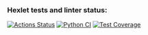### Hexlet tests and linter status:
[![Actions Status](https://github.com/popperony/python-project-52/actions/workflows/hexlet-check.yml/badge.svg)](https://github.com/popperony/python-project-52/actions)
[![Python CI](https://github.com/popperony/python-project-52/actions/workflows/python_ci.yml/badge.svg)](https://github.com/popperony/python-project-83/actions/workflows/python_ci.yml)
[![Test Coverage](https://api.codeclimate.com/v1/badges/06cade9720606195b4ae/test_coverage)](https://codeclimate.com/github/popperony/python-project-52/test_coverage)

